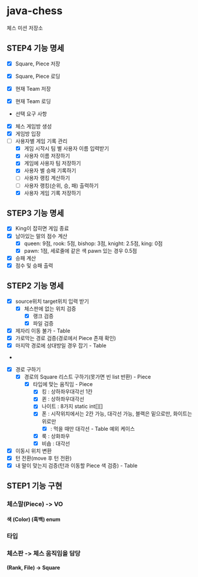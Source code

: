 # java-chess

체스 미션 저장소

## STEP4 기능 명세

- [x] Square, Piece 저장
- [x] Square, Piece 로딩
- [x] 현재 Team 저장
- [x] 현재 Team 로딩


- 선택 요구 사항
- [x] 체스 게임방 생성
- [x] 게임방 입장
- [ ] 사용자별 게임 기록 관리
    - [x] 게임 시작시 팀 별 사용자 이름 입력받기
    - [x] 사용자 이름 저장하기
    - [x] 게임에 사용자 팀 저장하기
    - [x] 사용자 별 승패 기록하기
    - [ ] 사용자 랭킹 계산하기
    - [ ] 사용자 랭킹(순위, 승, 패) 출력하기
    - [x] 사용자 게임 기록 저장하기

## STEP3 기능 명세

- [x] King이 잡히면 게임 종료
- [x] 남아있는 말의 점수 계산
    - [x] queen: 9점, rook: 5점, bishop: 3점, knight: 2.5점, king: 0점
    - [x] pawn: 1점, 세로줄에 같은 색 pawn 있는 경우 0.5점
- [x] 승패 계산
- [x] 점수 및 승패 출력

## STEP2 기능 명세

- [x] source위치 target위치 입력 받기
    - [x] 체스판에 없는 위치 검증
        - [x] 랭크 검증
        - [x] 파일 검증
- [x] 제자리 이동 불가 - Table
- [x] 가로막는 경로 검증(경로에서 Piece 존재 확인)
- [x] 마지막 경로에 상대방일 경우 잡기 - Table
-
- [x] 경로 구하기
    - [x] 경로의 Square 리스트 구하기(못가면 빈 list 반환) - Piece
        - [x] 타입에 맞는 움직임 - Piece
            - [x] 킹 : 상하좌우대각선 1칸
            - [x] 퀸 : 상하좌우대각선
            - [x] 나이트 : 8가지 static int[][]
            - [x] 폰 : 시작위치에서는 2칸 가능, 대각선 가능, 블랙은 밑으로만, 화이트는 위로만
                - [x] : 먹을 때만 대각선 - Table 예외 케이스
            - [x] 룩 : 상화좌우
            - [x] 비숍 : 대각선
- [x] 이동시 위치 변환
- [x] 턴 전환(move 후 턴 전환)
- [x] 내 말이 맞는지 검증(턴과 이동할 Piece 색 검증) - Table

## STEP1 기능 구현

### 체스말(Piece) -> VO

#### 색 (Color) (흑백) enum

### 타입

### 체스판 -> 체스 움직임을 담당

#### (Rank, File) -> Square
